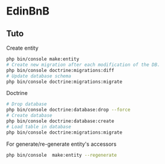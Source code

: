 # EdinBnB

## Tuto

Create entity
``` bash
php bin/console make:entity
# Create new migration after each modification of the DB.
php bin/console doctrine:migrations:diff
# Update database schema
php bin/console doctrine:migrations:migrate
```

Doctrine
``` bash
# Drop database
php bin/console doctrine:database:drop --force
# Create database
php bin/console doctrine:database:create
# Load table in database
php bin/console doctrine:migrations:migrate
```

For generate/re-generate entity's accessors
``` bash
php bin/console  make:entity --regenerate
```